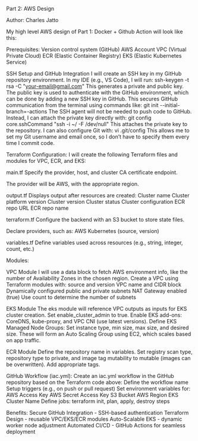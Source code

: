 Part 2: AWS Design

Author: Charles Jatto

My high level AWS design of Part 1: Docker + Github Action will look like this:

Prerequisites:
Version control system (GitHub)
AWS Account 
VPC (Virtual Private Cloud)
ECR (Elastic Container Registry)
EKS (Elastic Kubernetes Service)

SSH Setup and GitHub Integration
I will create an SSH key in my GitHub repository environment. In my IDE (e.g., VS Code), I will run: ssh-keygen -t rsa -C "your-email@gmail.com"
This generates a private and public key. The public key is used to authenticate with the GitHub environment, which can be done by adding a new SSH key in GitHub. This secures GitHub communication from the terminal using commands like: git init --initial-branch=<feature-branch>-actions
The SSH agent will not be needed to push code to GitHub. Instead, I can attach the private key directly with: git config core.sshCommand "ssh -i ~/<path-to-private-key> -F /dev/null"
This attaches the private key to the repository. I can also configure Git with: vi .git/config This allows me to set my Git username and email once, so I don’t have to specify them every time I commit code.

Terraform Configuration:
I will create the following Terraform files and modules for VPC, ECR, and EKS:

main.tf
Specify the provider, host, and cluster CA certificate endpoint.

The provider will be AWS, with the appropriate region.

output.tf
Displays output after resources are created:
Cluster name
Cluster platform version
Cluster version
Cluster status
Cluster configuration
ECR repo URL
ECR repo name

terraform.tf
Configure the backend with an S3 bucket to store state files.

Declare providers, such as:
AWS
Kubernetes (source, version)

variables.tf
Define variables used across resources (e.g., string, integer, count, etc.)

Modules:

VPC Module
I will use a data block to fetch AWS environment info, like the number of Availability Zones in the chosen region.
Create a VPC using Terraform modules with:
source and version
VPC name and CIDR block
Dynamically configured public and private subnets
NAT Gateway enabled (true)
Use count to determine the number of subnets

EKS Module
The eks module will reference VPC outputs as inputs for EKS cluster creation.
Set enable_cluster_admin to true.
Enable EKS add-ons: CoreDNS, kube-proxy, and VPC CNI (use latest versions).
Define EKS Managed Node Groups:
Set instance type, min size, max size, and desired size.
These will form an Auto Scaling Group using EC2, which scales based on app traffic.

ECR Module
Define the repository name in variables.
Set registry scan type, repository type to private, and image tag mutability to mutable (images can be overwritten).
Add appropriate tags.

GitHub Workflow (iac.yml):
Create an iac.yml workflow in the GitHub repository based on the Terraform code above:
Define the workflow name
Setup triggers (e.g., on push or pull request)
Set environment variables for:
AWS Access Key
AWS Secret Access Key
S3 Bucket
AWS Region
EKS Cluster Name
Define jobs:
terraform init, plan, apply, destroy steps

Benefits:
Secure GitHub Integration - SSH-based authentication
Terraform Design - reusable VPC/EKS/ECR modules
Auto-Scalable EKS - dynamic worker node adjustment
Automated CI/CD - GitHub Actions for seamless deployment
